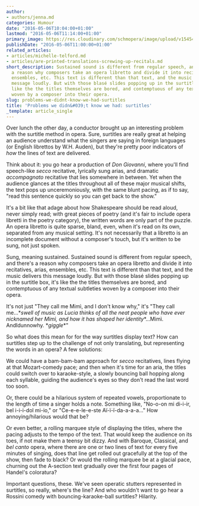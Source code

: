 ```yaml
---
author:
- authors/jenna.md
categories: Humour
date: "2016-05-06T10:04:00+01:00"
lastmod: "2016-05-06T11:14:00+01:00"
primary_image: https://res.cloudinary.com/schmopera/image/upload/v1545409169/media/webhook-uploads/1462528557238/2016-05-06---Surtitles.jpg.jpg
publishDate: "2016-05-06T11:00:00+01:00"
related_articles:
- articles/michelle-telford.md
- articles/are-printed-translations-screwing-up-recitals.md
short_description: Sustained sound is different from regular speech, and there&#039;s
  a reason why composers take an opera libretto and divide it into recitatives, arias,
  ensembles, etc. This text is different than that text, and the music delivers this
  message loudly. But with those blasé slides popping up in the surtitle box, it&#039;s
  like the the titles themselves are bored, and contemptuous of any textual subtleties
  woven by a composer into their opera.
slug: problems-we-didnt-know-we-had-surtitles
title: 'Problems we didn&#039;t know we had: surtitles'
_template: article_single
---
```


Over lunch the other day, a conductor brought up an interesting problem with the surtitle method in opera. Sure, surtitles are really great at helping an audience understand what the singers are saying in foreign languages (or English librettos by W.H. Auden), but they're pretty poor indicators of *how* the lines of text are delivered.

Think about it: you go hear a production of *Don Giovanni*, where you'll find speech-like *secco* recitative, lyrically sung arias, and dramatic *accompagnato* recitative that lies somewhere in between. Yet when the audience glances at the titles throughout all of these major musical shifts, the text pops up unceremoniously, with the same blunt pacing, as if to say, "read this sentence quickly so you can get back to the show."

It's a bit like that adage about how Shakespeare should be read aloud, never simply read; with great pieces of poetry (and it's fair to include opera libretti in the poetry category), the written words are only part of the puzzle. An opera libretto is quite sparse, bland, even, when it's read on its own, separated from any musical setting. It's not necessarily that a libretto is an incomplete document without a composer's touch, but it's written to be sung, not just spoken.

Sung, meaning sustained. Sustained sound is different from regular speech, and there's a reason why composers take an opera libretto and divide it into recitatives, arias, ensembles, etc. This text is different than that text, and the music delivers this message loudly. But with those blasé slides popping up in the surtitle box, it's like the the titles themselves are bored, and contemptuous of any textual subtleties woven by a composer into their opera.

It's not just "They call me Mimì, and I don't know why," it's "They call me...\**swell of music as Lucia thinks of all the neat people who have ever nicknamed her Mimì, and how it has shaped her identity*\*...Mimì. AndIdunnowhy. \**giggle*\*"

So what does this mean for for the way surtitles display text? How can surtitles step up to the challenge of not only translating, but representing the words in an opera? A few solutions:

We could have a bam-bam-bam approach for *secco* recitatives, lines flying at that Mozart-comedy pace; and then when it's time for an aria, the titles could switch over to karaoke-style, a slowly bouncing ball hopping along each syllable, guiding the audience's eyes so they don't read the last word too soon.

Or, there could be a hilarious system of repeated vowels, proportionate to the length of time a singer holds a note. Something like, "No-o-on mi di-i-ir, bel i-i-i-dol mi-io," or "Ce-e-e-le-e-ste Aï-ï-ï-da-a-a-a..." How annoying/hilarious would that be?

Or even better, a rolling marquee style of displaying the titles, where the pacing adjusts to the tempo of the text. That would keep the audience on its toes, if not make them a teensy bit dizzy. And with Baroque, Classical, and *bel canto* opera, where there are one or two lines of text for every five minutes of singing, does that line get rolled out gracefully at the top of the show, then fade to black? Or would the rolling marquee be at a glacial pace, churning out the A-section text gradually over the first four pages of Handel's coloratura?

Important questions, these. We've seen operatic stutters represented in surtitles, so really, where's the line? And who wouldn't want to go hear a Rossini comedy with bouncing-karaoke-ball surtitles? Hilarity.
